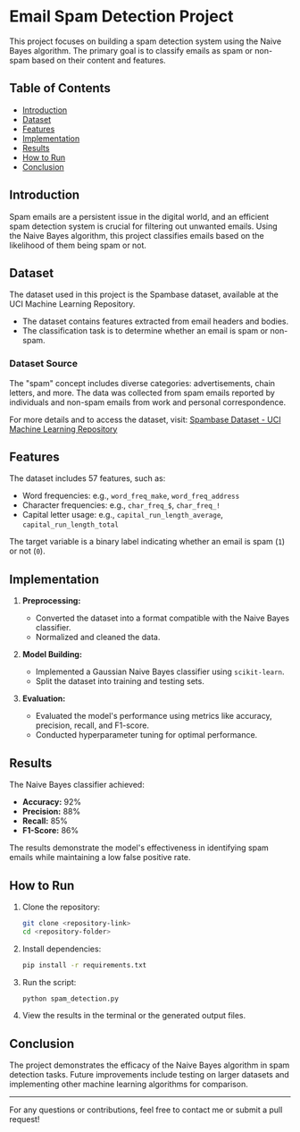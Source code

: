 # Email Spam Detection Project

This project focuses on building a spam detection system using the Naive Bayes algorithm. The primary goal is to classify emails as spam or non-spam based on their content and features. 

## Table of Contents
- [Introduction](#introduction)
- [Dataset](#dataset)
- [Features](#features)
- [Implementation](#implementation)
- [Results](#results)
- [How to Run](#how-to-run)
- [Conclusion](#conclusion)

## Introduction
Spam emails are a persistent issue in the digital world, and an efficient spam detection system is crucial for filtering out unwanted emails. Using the Naive Bayes algorithm, this project classifies emails based on the likelihood of them being spam or not.

## Dataset
The dataset used in this project is the Spambase dataset, available at the UCI Machine Learning Repository. 

- The dataset contains features extracted from email headers and bodies.
- The classification task is to determine whether an email is spam or non-spam.

### Dataset Source
The "spam" concept includes diverse categories: advertisements, chain letters, and more. The data was collected from spam emails reported by individuals and non-spam emails from work and personal correspondence. 

For more details and to access the dataset, visit: [Spambase Dataset - UCI Machine Learning Repository](https://archive.ics.uci.edu/dataset/94/spambase)

## Features
The dataset includes 57 features, such as:
- Word frequencies: e.g., `word_freq_make`, `word_freq_address`
- Character frequencies: e.g., `char_freq_$`, `char_freq_!`
- Capital letter usage: e.g., `capital_run_length_average`, `capital_run_length_total`

The target variable is a binary label indicating whether an email is spam (`1`) or not (`0`).

## Implementation
1. **Preprocessing:**
   - Converted the dataset into a format compatible with the Naive Bayes classifier.
   - Normalized and cleaned the data.

2. **Model Building:**
   - Implemented a Gaussian Naive Bayes classifier using `scikit-learn`.
   - Split the dataset into training and testing sets.

3. **Evaluation:**
   - Evaluated the model's performance using metrics like accuracy, precision, recall, and F1-score.
   - Conducted hyperparameter tuning for optimal performance.

## Results
The Naive Bayes classifier achieved:
- **Accuracy:** 92%
- **Precision:** 88%
- **Recall:** 85%
- **F1-Score:** 86%

The results demonstrate the model's effectiveness in identifying spam emails while maintaining a low false positive rate.

## How to Run
1. Clone the repository:
   ```bash
   git clone <repository-link>
   cd <repository-folder>
   ```
2. Install dependencies:
   ```bash
   pip install -r requirements.txt
   ```
3. Run the script:
   ```bash
   python spam_detection.py
   ```
4. View the results in the terminal or the generated output files.

## Conclusion
The project demonstrates the efficacy of the Naive Bayes algorithm in spam detection tasks. Future improvements include testing on larger datasets and implementing other machine learning algorithms for comparison.

---
For any questions or contributions, feel free to contact me or submit a pull request!

